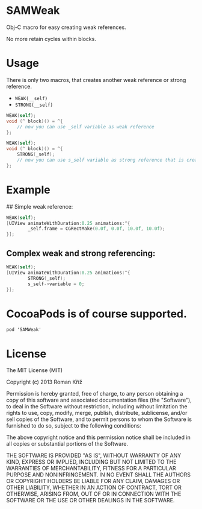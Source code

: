 SAMWeak
=======

Obj-C macro for easy creating weak references.

No more retain cycles within blocks.

# Usage

There is only two macros, that creates another weak reference or strong reference.

- `WEAK(__self)`
- `STRONG(__self)`


```objective-c
WEAK(self);
void (^ block)() = ^{
	// now you can use _self variable as weak reference
};
```

```objective-c
WEAK(self);
void (^ block)() = ^{
	STRONG(_self);
 	// now you can use s_self variable as strong reference that is created from weak reference
};
```

# Example

## Simple weak reference:

```objective-c
WEAK(self);
[UIView animateWithDuration:0.25 animations:^{
		_self.frame = CGRectMake(0.0f, 0.0f, 10.0f, 10.0f);
}];
```

## Complex weak and strong referencing:

```objective-c
WEAK(self);
[UIView animateWithDuration:0.25 animations:^{
		STRONG(_self);
		s_self->variable = 0;
}];
```


# CocoaPods is of course supported.
	
	pod 'SAMWeak'
	


# License

The MIT License (MIT)

Copyright (c) 2013 Roman Kříž

Permission is hereby granted, free of charge, to any person obtaining a copy of
this software and associated documentation files (the "Software"), to deal in
the Software without restriction, including without limitation the rights to
use, copy, modify, merge, publish, distribute, sublicense, and/or sell copies of
the Software, and to permit persons to whom the Software is furnished to do so,
subject to the following conditions:

The above copyright notice and this permission notice shall be included in all
copies or substantial portions of the Software.

THE SOFTWARE IS PROVIDED "AS IS", WITHOUT WARRANTY OF ANY KIND, EXPRESS OR
IMPLIED, INCLUDING BUT NOT LIMITED TO THE WARRANTIES OF MERCHANTABILITY, FITNESS
FOR A PARTICULAR PURPOSE AND NONINFRINGEMENT. IN NO EVENT SHALL THE AUTHORS OR
COPYRIGHT HOLDERS BE LIABLE FOR ANY CLAIM, DAMAGES OR OTHER LIABILITY, WHETHER
IN AN ACTION OF CONTRACT, TORT OR OTHERWISE, ARISING FROM, OUT OF OR IN
CONNECTION WITH THE SOFTWARE OR THE USE OR OTHER DEALINGS IN THE SOFTWARE.


